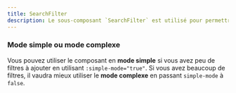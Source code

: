 ```yaml
---
title: SearchFilter
description: Le sous-composant `SearchFilter` est utilisé pour permettre à l’utilisateur de sélectionner des filtres.
---
```


<doc-tabs>

<doc-tab-item label="Utilisation">

### Mode simple ou mode complexe

Vous pouvez utiliser le composant en **mode simple** si vous avez peu de filtres à ajouter en utilisant `:simple-mode="true"`.
Si vous avez beaucoup de filtres, il vaudra mieux utiliser le **mode complexe** en passant `simple-mode` à `false`.

</doc-usage><doc-example file="search-filter/search-filter"></doc-example>

</doc-tab-item>

<doc-tab-item label="API">
<doc-api name="new-filter"></doc-api>
</doc-tab-item>

</doc-tabs>
